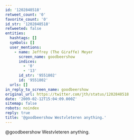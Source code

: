 ```yaml
---
id: '1202848518'
retweet_count: '0'
favorite_count: '0'
id_str: '1202848518'
retweeted: false
entities:
  hashtags: []
  symbols: []
  user_mentions:
    - name: Jeffrey (The Giraffe) Meyer
      screen_name: goodbeershow
      indices:
        - '0'
        - '13'
      id_str: '9551802'
      id: '9551802'
  urls: []
in_reply_to_screen_name: goodbeershow
original_url: https://twitter.com/jth/status/1202848518
date: '2009-02-12T15:04:09.000Z'
sitemap: false
robots: noindex
reply: true
title: '@goodbeershow Westvleteren anything.'
---
```


@goodbeershow Westvleteren anything.